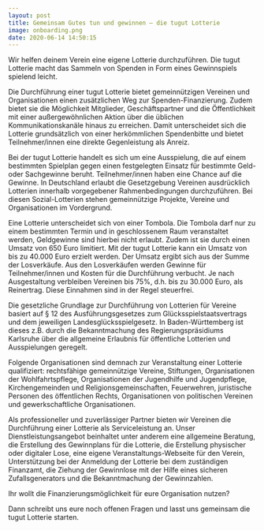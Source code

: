 ```yaml
---
layout: post
title: Gemeinsam Gutes tun und gewinnen – die tugut Lotterie
image: onboarding.png
date: 2020-06-14 14:50:15
---
```


Wir helfen deinem Verein eine eigene Lotterie durchzuführen. Die tugut Lotterie macht das Sammeln von Spenden in Form eines Gewinnspiels spielend leicht.

Die Durchführung einer tugut Lotterie bietet gemeinnützigen Vereinen und Organisationen einen zusätzlichen Weg zur Spenden-Finanzierung. Zudem bietet sie die Möglichkeit Mitglieder, Geschäftspartner und die Öffentlichkeit mit einer außergewöhnlichen Aktion über die üblichen Kommunikationskanäle hinaus zu erreichen. Damit unterscheidet sich die Lotterie grundsätzlich von einer herkömmlichen Spendenbitte und bietet Teilnehmer/innen eine direkte Gegenleistung als Anreiz.

Bei der tugut Lotterie handelt es sich um eine Ausspielung, die auf einem bestimmten Spielplan gegen einen festgelegten Einsatz für bestimmte Geld- oder Sachgewinne beruht. Teilnehmer/innen haben eine Chance auf die Gewinne. In Deutschland erlaubt die Gesetzgebung Vereinen ausdrücklich Lotterien innerhalb vorgegebener Rahmenbedingungen durchzuführen. Bei diesen Sozial-Lotterien stehen gemeinnützige Projekte, Vereine und Organisationen im Vordergrund.

Eine Lotterie unterscheidet sich von einer Tombola. Die Tombola darf nur zu einem bestimmten Termin und in geschlossenem Raum veranstaltet werden, Geldgewinne sind hierbei nicht erlaubt. Zudem ist sie durch einen Umsatz von 650 Euro limitiert. Mit der tugut Lotterie kann ein Umsatz von bis zu 40.000 Euro erzielt werden. Der Umsatz ergibt sich aus der Summe der Losverkäufe. Aus den Losverkäufen werden Gewinne für Teilnehmer/innen und Kosten für die Durchführung verbucht. Je nach Ausgestaltung verbleiben Vereinen bis 75%, d.h. bis zu 30.000 Euro, als Reinertrag. Diese Einnahmen sind in der Regel steuerfrei.

Die gesetzliche Grundlage zur Durchführung von Lotterien für Vereine basiert auf § 12 des Ausführungsgesetzes zum Glücksspielstaatsvertrags und dem jeweiligen Landesglücksspielgesetz. In Baden-Württemberg ist dieses z.B. durch die Bekanntmachung des Regierungspräsidiums Karlsruhe über die allgemeine Erlaubnis für öffentliche Lotterien und Ausspielungen geregelt.

Folgende Organisationen sind demnach zur Veranstaltung einer Lotterie qualifiziert: rechtsfähige gemeinnützige Vereine, Stiftungen, Organisationen der Wohlfahrtspflege, Organisationen der Jugendhilfe und Jugendpflege, Kirchengemeinden und Religionsgemeinschaften, Feuerwehren, juristische Personen des öffentlichen Rechts, Organisationen von politischen Vereinen und gewerkschaftliche Organisationen.

Als professioneller und zuverlässiger Partner bieten wir Vereinen die Durchführung einer Lotterie als Serviceleistung an. Unser Dienstleistungsangebot beinhaltet unter anderem eine allgemeine Beratung, die Erstellung des Gewinnplans für die Lotterie, die Erstellung physischer oder digitaler Lose, eine eigene Veranstaltungs-Webseite für den Verein, Unterstützung bei der Anmeldung der Lotterie bei dem zuständigen Finanzamt, die Ziehung der Gewinnlose mit der Hilfe eines sicheren Zufallsgenerators und die Bekanntmachung der Gewinnzahlen.

Ihr wollt die Finanzierungsmöglichkeit für eure Organisation nutzen?

Dann schreibt uns eure noch offenen Fragen und lasst uns gemeinsam die tugut Lotterie starten.
